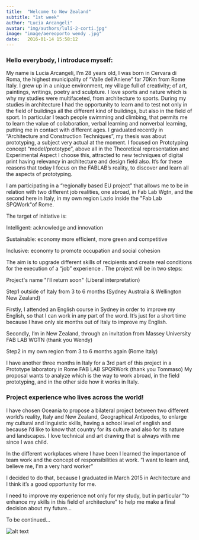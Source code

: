 ```yaml
---
title:  "Welcome to New Zealand"
subtitle: "1st week"
author: "Lucia Arcangeli"
avatar: "img/authors/luli-2-corti.jpg"
image: "image/aereoporto wendy .jpg"
date:   2016-01-14 15:58:12
---
```



### Hello everybody, I introduce myself:
My name is Lucia Arcangeli, I’m 28 years old, I was born in Cervara di Roma, the highest  municipality of  “Valle dell’Aniene” far 70Km from Rome Italy.
I grew up in a unique  environment, my village full of creativity; of art, paintings, writings, poetry and sculpture.
I  love sports  and nature which is why my studies were multifaceted, from architecture to sports.
During my studies in architecture I had the opportunity to learn and to test not only in the field of buildings all the different kind of buildings, but also in the field of sport. In particular I teach people swimming and climbing, that permits me to learn the value of collaboration, verbal learning and nonverbal learning,  putting me in contact with different ages.
I graduated recently in “Architecture and Construction Techniques”, my thesis was about prototyping, a subject very actual at the moment. 
I focused on Prototyping concept “model/prototype”, above all in the Theoretical representation and Experimental Aspect 
I choose this, attracted to new techniques of digital print having relevancy in architecture and design field also.
It’s  for these reasons that today I focus on the FABLAB’s  reality, to discover and learn all the aspects of prototyping.


I am participating in a “regionally based EU project” that allows me to be in relation with two different job realities, one abroad, in Fab Lab Wgtn, and the second here in Italy, in my own region Lazio inside the "Fab Lab SPQWork"of Rome.

The target of initiative is:

Intelligent: acknowledge and innovation

Sustainable: economy more efficient, more green and competitive

Inclusive: economy to promote occupation and social cohesion

The aim is to upgrade different skills of recipients and create real conditions for the execution of a “job” experience .
The project will be in two steps:

Project's name "I’ll return soon" (Liberal interpretation)

Step1 outside of Italy from 3 to 6 months (Sydney Australia & Wellington New Zealand)

Firstly, I attended an English course in Sydney in order to improve my English, so that I can work in any part of the word. It’s just for a short time because I have only six months out of Italy to improve my English.

Secondly, I’m in New Zealand, through an invitation from Massey University FAB LAB WGTN (thank you Wendy)

Step2 in my own region from 3 to 6 months again (Rome Italy)

I have another three months in Italy for a 3rd part of this project in a Prototype laboratory in Rome FAB LAB SPQRWork (thank you Tommaso)
My proposal wants to analyze which is the way to work abroad, in the field prototyping, and in the other side how it works in Italy. 

### Project experience who lives across the world!

I have chosen Oceania to propose a bilateral project between two different world’s reality, Italy and New Zealand, Geographical Antipodes, to enlarge my cultural and linguistic skills, having a school level of english and because I’d like to know that country for its culture and also for its nature and landscapes.
I love technical and art drawing that is always with me since I was child.

In the different workplaces where I have been  I learned the importance of team work and the concept of responsibilities at work.
 “I want to learn and, believe me, I'm a very hard worker” 
 
I decided to do that, because I graduated in March 2015 in Architecture and I think it’s a good opportunity for me.

I need to improve my experience not only for my study, but in particular “to enhance my skills in this field of architecture” to help me make a final decision about my future...

To be continued...



![alt text]({{site.url}}/image/20160112_161111.jpg)
